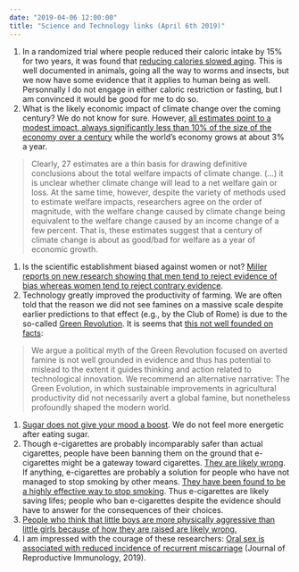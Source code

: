 ```yaml
---
date: "2019-04-06 12:00:00"
title: "Science and Technology links (April 6th 2019)"
---
```




1. In a randomized trial where people reduced their caloric intake by 15% for two years, it was found that [reducing calories slowed aging](https://www.cell.com/cell-metabolism/fulltext/S1550-4131(18)30130-X). This is well documented in animals, going all the way to worms and insects, but we now have some evidence that it applies to human being as well. Personnally I do not engage in either caloric restriction or fasting, but I am convinced it would be good for me to do so.
1. What is the likely economic impact of climate change over the coming century? We do not know for sure. However, [all estimates point to a modest impact, always significantly less than 10% of the size of the economy over a century](https://academic.oup.com/reep/article/12/1/4/4804315) while the world&rsquo;s economy grows at about 3% a year.<br/>

> Clearly, 27 estimates are a thin basis for drawing definitive conclusions about the total welfare impacts of climate change. (&hellip;) it is unclear whether climate change will lead to a net welfare gain or loss. At the same time, however, despite the variety of methods used to estimate welfare impacts, researchers agree on the order of magnitude, with the welfare change caused by climate change being equivalent to the welfare change caused by an income change of a few percent. That is, these estimates suggest that a century of climate change is about as good/bad for welfare as a year of economic growth.

1. Is the scientific establishment biased against women or not? [Miller reports on new research showing that men tend to reject evidence of bias whereas women tend to reject contrary evidence](https://theconversation.com/men-and-women-biased-about-studies-of-stem-gender-bias-in-opposite-directions-48924).
1. Technology greatly improved the productivity of farming. We are often told that the reason we did not see famines on a massive scale despite earlier predictions to that effect (e.g., by the Club of Rome) is due to the so-called [Green Revolution](https://en.m.wikipedia.org/wiki/Green_Revolution). It is seems that [this not well founded on facts](https://link.springer.com/article/10.1007/s11024-019-09372-7):<br/>

>We argue a political myth of the Green Revolution focused on averted famine is not well grounded in evidence and thus has potential to mislead to the extent it guides thinking and action related to technological innovation. We recommend an alternative narrative: The Green Evolution, in which sustainable improvements in agricultural productivity did not necessarily avert a global famine, but nonetheless profoundly shaped the modern world.
1. [Sugar does not give your mood a boost](https://www.sciencedirect.com/science/article/pii/S0149763418309175). We do not feel more energetic after eating sugar.
1. Though e-cigarettes are probably incomparably safer than actual cigarettes, people have been banning them on the ground that e-cigarettes might be a gateway toward cigarettes. [They are likely wrong](https://www.theguardian.com/society/2019/apr/01/e-cigarettes-do-not-normalise-smoking-for-young-people-study). If anything, e-cigarettes are probably a solution for people who have not managed to stop smoking by other means. [They have been found to be a highly effective way to stop smoking](https://www.cbc.ca/news/health/e-cigarettes-nicotine-1.4999431). Thus e-cigarettes are likely saving lifes; people who ban e-cigarettes despite the evidence should have to answer for the consequences of their choices.
1. [People who think that little boys are more physically aggressive than little girls because of how they are raised are likely wrong.](https://onlinelibrary.wiley.com/doi/pdf/10.1002/ab.21799) 
1. I am impressed with the courage of these researchers: [Oral sex is associated with reduced incidence of recurrent miscarriage](https://www.sciencedirect.com/science/article/pii/S0165037818302183) (Journal of Reproductive Immunology, 2019).


